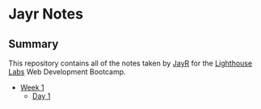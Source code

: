 # Jayr Notes

## Summary 

This repository contains all of the notes taken by [JayR](https://github.com/jayrmesa) for the [Lighthouse Labs](https://www.lighthouselabs.ca/) Web Development Bootcamp.

* [Week 1](/Week_1)
  * [Day 1](/Week_1/Day_1)
    